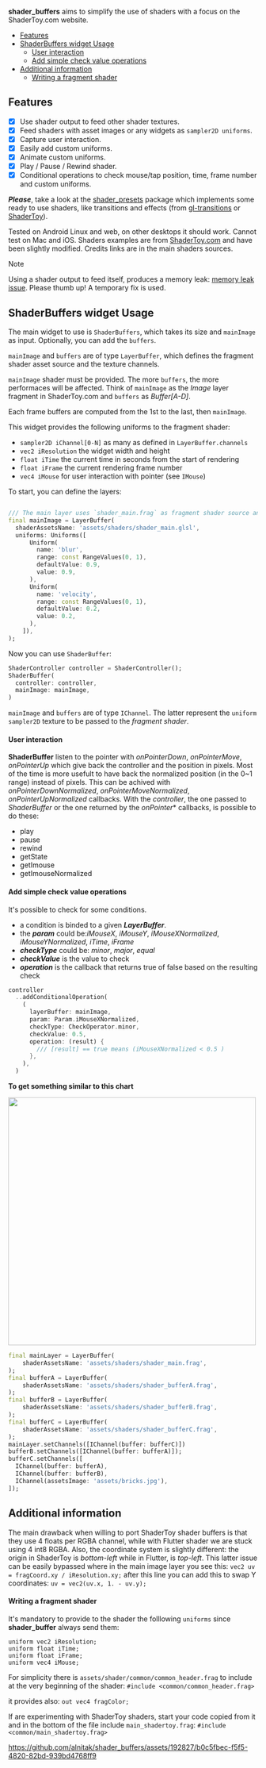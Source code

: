 **shader_buffers** aims to simplify the use of shaders with a focus on the ShaderToy.com website.

- [Features](#Features)
- [ShaderBuffers widget Usage](#ShaderBuffers-widget-Usage)
  - [User interaction](#User-interaction)
  - [Add simple check value operations](#Add-simple-check-value-operations)
- [Additional information](#Additional-information)
  - [Writing a fragment shader](#Writing-a-fragment-shader)

## Features


- [x] Use shader output to feed other shader textures.
- [x] Feed shaders with asset images or any widgets as `sampler2D uniforms`.
- [x] Capture user interaction.
- [x] Easily add custom uniforms.
- [x] Animate custom uniforms.
- [x] Play / Pause / Rewind shader.
- [x] Conditional operations to check mouse/tap position, time, frame number and custom uniforms.

***Please***, take a look at the [shader_presets](https://github.com/alnitak/shader_presets) package which implements some ready to use shaders, like transitions and effects (from [gl-transitions](https://gl-transitions.com/) or [ShaderToy](https://www.shadertoy.com/)).

Tested on Android Linux and web, on other desktops it should work. Cannot test on Mac and iOS.
Shaders examples are from [ShaderToy.com](https://shadertoy.com) and have been slightly modified. Credits links are in the main shaders sources.

> [!NOTE]  
> Using a shader output to feed itself, produces a memory leak: [memory leak issue](https://github.com/flutter/flutter/issues/138627). Please thumb up! A temporary fix is used.

## ShaderBuffers widget Usage

The main widget to use is `ShaderBuffers`, which takes its size and `mainImage` as input. Optionally, you can add the `buffers`.

`mainImage` and `buffers` are of type `LayerBuffer`, which defines the fragment shader asset source and the texture channels.

`mainImage` shader must be provided. The more `buffers`, the more performaces will be affected.
Think of `mainImage` as the *Image* layer fragment in ShaderToy.com and `buffers` as *Buffer[A-D]*.

Each frame buffers are computed from the 1st to the last, then `mainImage`.

This widget provides the following uniforms to the fragment shader:
* `sampler2D iChannel[0-N]` as many as defined in `LayerBuffer.channels`
* `vec2 iResolution` the widget width and height
* `float iTime` the current time in seconds from the start of rendering
* `float iFrame` the current rendering frame number
* `vec4 iMouse` for user interaction with pointer (see `IMouse`)

To start, you can define the layers:
```dart

/// The main layer uses `shader_main.frag` as fragment shader source and some float uniforms
final mainImage = LayerBuffer(
  shaderAssetsName: 'assets/shaders/shader_main.glsl',
  uniforms: Uniforms([
      Uniform(
        name: 'blur',
        range: const RangeValues(0, 1),
        defaultValue: 0.9,
        value: 0.9,
      ),
      Uniform(
        name: 'velocity',
        range: const RangeValues(0, 1),
        defaultValue: 0.2,
        value: 0.2,
      ),
    ]),
);
```
Now you can use `ShaderBuffer`:
```dart
ShaderController controller = ShaderController();
ShaderBuffer(
  controller: controller,
  mainImage: mainImage,
)
```

`mainImage` and `buffers` are of type `IChannel`. The latter represent the `uniform sampler2D` texture to be passed to the *fragment shader*.

#### User interaction
**ShaderBuffer** listen to the pointer with *onPointerDown*, *onPointerMove*, *onPointerUp* which give back the controller and the position in pixels. Most of the time is more usefult to have back the normalized position (in the 0~1 range) instead of pixels. This can be achived with *onPointerDownNormalized*, *onPointerMoveNormalized*, *onPointerUpNormalized* callbacks.
With the *controller*, the one passed to *ShaderBuffer* or the one returned by the *onPointer** callbacks, is possible to do these:
- play
- pause
- rewind
- getState
- getImouse
- getImouseNormalized

#### Add simple check value operations
It's possible to check for some conditions. 
- a condition is binded to a given ***LayerBuffer***.
- the ***param*** could be:*iMouseX*, *iMouseY*, *iMouseXNormalized*, *iMouseYNormalized*, *iTime*, *iFrame*
- ***checkType*** could be: *minor*, *major*, *equal*
- ***checkValue*** is the value to check
- ***operation*** is the callback that returns true of false based on the resulting check


```dart
controller
  ..addConditionalOperation(
    (
      layerBuffer: mainImage,
      param: Param.iMouseXNormalized,
      checkType: CheckOperator.minor,
      checkValue: 0.5,
      operation: (result) {
        /// [result] == true means (iMouseXNormalized < 0.5 )
      },
    ),
  )
```

**To get something similar to this chart**

<img src="https://github.com/alnitak/shader_buffers/assets/192827/4dc0f799-6109-4489-aae8-df379298c459" width="500" />

```dart
final mainLayer = LayerBuffer(
    shaderAssetsName: 'assets/shaders/shader_main.frag',
);
final bufferA = LayerBuffer(
    shaderAssetsName: 'assets/shaders/shader_bufferA.frag',
);
final bufferB = LayerBuffer(
    shaderAssetsName: 'assets/shaders/shader_bufferB.frag',
);
final bufferC = LayerBuffer(
    shaderAssetsName: 'assets/shaders/shader_bufferC.frag',
);
mainLayer.setChannels([IChannel(buffer: bufferC)])
bufferB.setChannels([IChannel(buffer: bufferA)]);
bufferC.setChannels([
  IChannel(buffer: bufferA),
  IChannel(buffer: bufferB),
  IChannel(assetsImage: 'assets/bricks.jpg'),
]);
```


## Additional information

The main drawback when willing to port ShaderToy shader buffers is that they use 4 floats per RGBA channel, while with Flutter shader we are stuck using 4 int8 RGBA.
Also, the coordinate system is slightly different: the origin in ShaderToy is *bottom-left* while in Flutter, is *top-left*. This latter issue can be easily bypassed where in the main image layer you see this:
`vec2 uv = fragCoord.xy / iResolution.xy;`
after this line you can add this to swap Y coordinates:
`uv = vec2(uv.x, 1. - uv.y);`

#### Writing a fragment shader

It's mandatory to provide to the shader the folllowing `uniforms` since **shader_buffer** always send them:

```
uniform vec2 iResolution;
uniform float iTime;
uniform float iFrame;
uniform vec4 iMouse;
```

For simplicity there is `assets/shader/common/common_header.frag` to include at the very beginning of the shader:
`#include <common/common_header.frag>` 

it provides also:
`out vec4 fragColor;`

If are experimenting with ShaderToy shaders, start your code copied from it and in the bottom of the file include `main_shadertoy.frag`:
`#include <common/main_shadertoy.frag>`


https://github.com/alnitak/shader_buffers/assets/192827/b0c5fbec-f5f5-4820-82bd-939bd4768ff9

